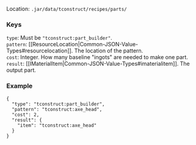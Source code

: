 Location: `.jar/data/tconstruct/recipes/parts/`
### Keys
`type`: Must be `"tconstruct:part_builder"`.  
`pattern`: [[ResourceLocation|Common-JSON-Value-Types#resourcelocation]]. The location of the pattern.  
`cost`: Integer. How many baseline "ingots" are needed to make one part.  
`result`: [[IMaterialItem|Common-JSON-Value-Types#imaterialitem]]. The output part.  

### Example
    {
      "type": "tconstruct:part_builder",
      "pattern": "tconstruct:axe_head",
      "cost": 2,
      "result": {
        "item": "tconstruct:axe_head"
      }
    }
